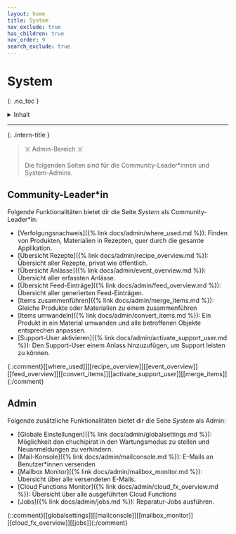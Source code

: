```yaml
---
layout: home
title: System
nav_exclude: true
has_children: true
nav_order: 9
search_exclude: true
---
```

# System
{: .no_toc }

<details markdown="block">
  <summary>
    Inhalt
  </summary>
  {: .text-delta }
- TOC
{:toc}
</details>

---

{: .intern-title }

> ☠️ Admin-Bereich ☠️
>
>Die folgenden Seiten sind für die Community-Leader\*innen und System-Admins.

## Community-Leader\*in

Folgende Funktionalitäten bietet dir die Seite _System_ als Community-Leader\*in:

* [Verfolgungsnachweis]({% link docs/admin/where_used.md %}): Finden von Produkten, Materialien in Rezepten, quer durch die gesamte Applikation.
* [Übersicht Rezepte]({% link docs/admin/recipe_overview.md %}): Übersicht aller Rezepte, privat wie öffentlich.
* [Übersicht Anlässe]({% link docs/admin/event_overview.md %}): Übersicht aller erfassten Anlässe.
* [Übersicht Feed-Einträge]({% link docs/admin/feed_overview.md %}): Übersicht aller generierten Feed-Einträgen.
* [Items zusammenführen]({% link docs/admin/merge_items.md %}): Gleiche Produkte oder Materialien zu einem zusammenführen
* [Items umwandeln]({% link docs/admin/convert_items.md %}): Ein Produkt in ein Material umwanden und alle betroffenen Objekte entsprechen anpassen.
* [Support-User aktivieren]({% link docs/admin/activate_support_user.md %}): Den Support-User einem Anlass hinzuzufügen, um Support leisten zu können.  
 
 {::comment}[[where_used]][[recipe_overview]][[event_overview]][[feed_overview]][[convert_items]][[activate_support_user]][[merge_items]]{:/comment}

## Admin

Folgende zusätzliche Funktionalitäten bietet dir die Seite _System_ als Admin:

* [Globale Einstellungen]({% link docs/admin/globalsettings.md %}): Möglichkeit den chuchipirat in den Wartungsmodus zu stellen und Neuanmeldungen zu verhindern.
* [Mail-Konsole]({% link docs/admin/mailconsole.md %}): E-Mails an Benutzer\*innen versenden
* [Mailbox Monitor]({% link docs/admin/mailbox_monitor.md %}): Übersicht über alle versendeten E-Mails.
* [Cloud Functions Monitor]({% link docs/admin/cloud_fx_overview.md %}): Übersicht über alle ausgeführten Cloud Functions
* [Jobs]({% link docs/admin/jobs.md %}): Reparatur-Jobs ausführen. 

{::comment}[[globalsettings]][[mailconsole]][[mailbox_monitor]][[cloud_fx_overview]][[jobs]]{:/comment}

